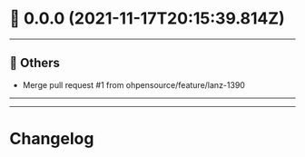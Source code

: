 # :confetti_ball: 0.0.0 (2021-11-17T20:15:39.814Z)
- - -
## :newspaper: Others
* Merge pull request #1 from ohpensource/feature/lanz-1390
- - -
- - -
# Changelog
